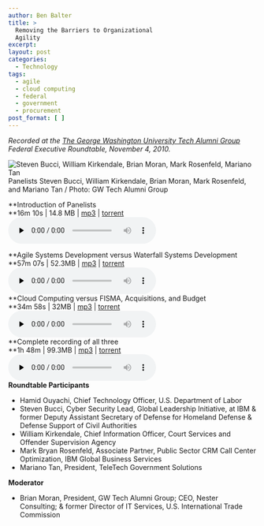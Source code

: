```yaml
---
author: Ben Balter
title: >
  Removing the Barriers to Organizational
  Agility
excerpt:
layout: post
categories:
  - Technology
tags:
  - agile
  - cloud computing
  - federal
  - government
  - procurement
post_format: [ ]
---
```

*Recorded at the [The George Washington University Tech Alumni Group][1] Federal Executive Roundtable, November 4, 2010.*

![][2]
Panelists Steven Bucci, William Kirkendale, Brian Moran, Mark Rosenfeld, and Mariano Tan / Photo: GW Tech Alumni Group

**Introduction of Panelists  
**16m 10s | 14.8 MB | [mp3][3] | [torrent][4]  
<audio id="wp\_mep\_1" controls="controls" preload="none" class="mejs-player " data-mejsoptions='{"features":["playpause","current","progress","duration","volume","tracks","fullscreen"],"audioWidth":250,"audioHeight":30}'> <source src="http://cdn.benbalter.com/wp-content/uploads/2010/11/Introduction.mp3" type="audio/mp3" /> </audio>

[][4]**Agile Systems Development versus Waterfall Systems Development  
**57m 07s | 52.3MB | [mp3][5] | [torrent][6]  
<audio id="wp\_mep\_2" controls="controls" src="http://cdn.benbalter.com/wp-content/uploads/2010/11/Agile-v-Waterfall-Systems-Development.mp3" preload="none" class="mejs-player " data-mejsoptions='{"features":["playpause","current","progress","duration","volume","tracks","fullscreen"],"audioWidth":250,"audioHeight":30}'> </audio>  
**Cloud Computing versus FISMA, Acquisitions, and Budget  
**34m 58s | 32MB | [mp3][7] | [torrent][8]  
<audio id="wp\_mep\_3" controls="controls" src="http://cdn.benbalter.com/wp-content/uploads/2010/11/Cloud-Computing-v-FISMA.mp3" preload="none" class="mejs-player " data-mejsoptions='{"features":["playpause","current","progress","duration","volume","tracks","fullscreen"],"audioWidth":250,"audioHeight":30}'> </audio>  
**Complete recording of all three  
**1h 48m | 99.3MB | [mp3][9] | [torrent][10]  
<audio id="wp\_mep\_4" controls="controls" src="http://cdn.benbalter.com/wp-content/uploads/2010/11/Removing-Barriers-to-Organizational-Agility.mp3" preload="none" class="mejs-player " data-mejsoptions='{"features":["playpause","current","progress","duration","volume","tracks","fullscreen"],"audioWidth":250,"audioHeight":30}'> </audio>  
**Roundtable Participants**

*   Hamid Ouyachi, Chief Technology Officer, U.S. Department of Labor
*   Steven Bucci, Cyber Security Lead, Global Leadership Initiative, at IBM & former Deputy Assistant Secretary of Defense for Homeland Defense & Defense Support of Civil Authorities
*   William Kirkendale, Chief Information Officer, Court Services and Offender Supervision Agency
*   Mark Bryan Rosenfeld, Associate Partner, Public Sector CRM Call Center Optimization, IBM Global Business Services
*   Mariano Tan, President, TeleTech Government Solutions

**Moderator**

*   Brian Moran, President, GW Tech Alumni Group; CEO, Nester Consulting; & former Director of IT Services, U.S. International Trade Commission

[1]: http://www.facebook.com/group.php?gid=154839957865223
[2]: http://cdn.benbalter.com/wp-content/uploads/2010/11/68153_493302469280_603259280_5451391_4928024_n-300x199.jpg "Steven Bucci, William Kirkendale, Brian Moran, Mark Rosenfeld, Mariano Tan "
[3]: http://cdn.benbalter.com/wp-content/uploads/2010/11/Introduction.mp3
[4]: http://cdn.benbalter.com/wp-content/uploads/2010/11/Introduction.mp3?torrent
[5]: http://cdn.benbalter.com/wp-content/uploads/2010/11/Agile-v-Waterfall-Systems-Development.mp3
[6]: http://cdn.benbalter.com/wp-content/uploads/2010/11/Agile-v-Waterfall-Systems-Development.mp3?torrent
[7]: http://cdn.benbalter.com/wp-content/uploads/2010/11/Cloud-Computing-v-FISMA.mp3
[8]: http://cdn.benbalter.com/wp-content/uploads/2010/11/Cloud-Computing-v-FISMA.mp3?torrent
[9]: http://cdn.benbalter.com/wp-content/uploads/2010/11/Removing-Barriers-to-Organizational-Agility.mp3
[10]: http://cdn.benbalter.com/wp-content/uploads/2010/11/Removing-Barriers-to-Organizational-Agility.mp3?torrent